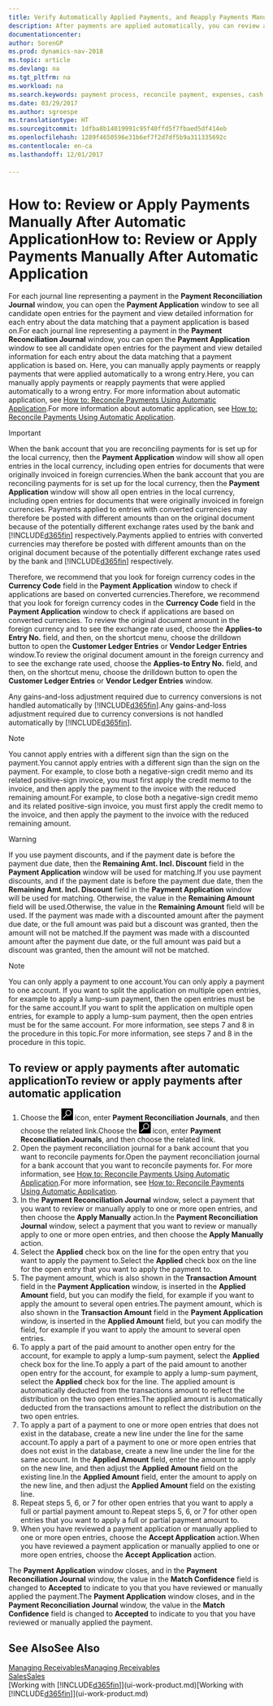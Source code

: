 ```yaml
---
title: Verify Automatically Applied Payments, and Reapply Payments Manually
description: After payments are applied automatically, you can review all the entries for a payment and manually reapply those that were applied incorrectly.
documentationcenter: 
author: SorenGP
ms.prod: dynamics-nav-2018
ms.topic: article
ms.devlang: na
ms.tgt_pltfrm: na
ms.workload: na
ms.search.keywords: payment process, reconcile payment, expenses, cash receipts
ms.date: 03/29/2017
ms.author: sgroespe
ms.translationtype: HT
ms.sourcegitcommit: 1dfba8b14019991c95f40ffd5f7fbaed5df414eb
ms.openlocfilehash: 1289f4650596e31b6ef7f2d7df5b9a311335692c
ms.contentlocale: en-ca
ms.lasthandoff: 12/01/2017

---
```

# <a name="how-to-review-or-apply-payments-manually-after-automatic-application"></a><span data-ttu-id="f4130-103">How to: Review or Apply Payments Manually After Automatic Application</span><span class="sxs-lookup"><span data-stu-id="f4130-103">How to: Review or Apply Payments Manually After Automatic Application</span></span>
<span data-ttu-id="f4130-104">For each journal line representing a payment in the **Payment Reconciliation Journal** window, you can open the **Payment Application** window to see all candidate open entries for the payment and view detailed information for each entry about the data matching that a payment application is based on.</span><span class="sxs-lookup"><span data-stu-id="f4130-104">For each journal line representing a payment in the **Payment Reconciliation Journal** window, you can open the **Payment Application** window to see all candidate open entries for the payment and view detailed information for each entry about the data matching that a payment application is based on.</span></span> <span data-ttu-id="f4130-105">Here, you can manually apply payments or reapply payments that were applied automatically to a wrong entry.</span><span class="sxs-lookup"><span data-stu-id="f4130-105">Here, you can manually apply payments or reapply payments that were applied automatically to a wrong entry.</span></span> <span data-ttu-id="f4130-106">For more information about automatic application, see [How to: Reconcile Payments Using Automatic Application](receivables-how-reconcile-payments-auto-application.md).</span><span class="sxs-lookup"><span data-stu-id="f4130-106">For more information about automatic application, see [How to: Reconcile Payments Using Automatic Application](receivables-how-reconcile-payments-auto-application.md).</span></span>

> [!IMPORTANT]  
>   <span data-ttu-id="f4130-107">When the bank account that you are reconciling payments for is set up for the local currency, then the **Payment Application** window will show all open entries in the local currency, including open entries for documents that were originally invoiced in foreign currencies.</span><span class="sxs-lookup"><span data-stu-id="f4130-107">When the bank account that you are reconciling payments for is set up for the local currency, then the **Payment Application** window will show all open entries in the local currency, including open entries for documents that were originally invoiced in foreign currencies.</span></span> <span data-ttu-id="f4130-108">Payments applied to entries with converted currencies may therefore be posted with different amounts than on the original document because of the potentially different exchange rates used by the bank and [!INCLUDE[d365fin](includes/d365fin_md.md)] respectively.</span><span class="sxs-lookup"><span data-stu-id="f4130-108">Payments applied to entries with converted currencies may therefore be posted with different amounts than on the original document because of the potentially different exchange rates used by the bank and [!INCLUDE[d365fin](includes/d365fin_md.md)] respectively.</span></span>

<span data-ttu-id="f4130-109">Therefore, we recommend that you look for foreign currency codes in the **Currency Code** field in the **Payment Application** window to check if applications are based on converted currencies.</span><span class="sxs-lookup"><span data-stu-id="f4130-109">Therefore, we recommend that you look for foreign currency codes in the **Currency Code** field in the **Payment Application** window to check if applications are based on converted currencies.</span></span> <span data-ttu-id="f4130-110">To review the original document amount in the foreign currency and to see the exchange rate used, choose the **Applies-to Entry No.** field, and then, on the shortcut menu, choose the drilldown button to open the **Customer Ledger Entries** or **Vendor Ledger Entries** window.</span><span class="sxs-lookup"><span data-stu-id="f4130-110">To review the original document amount in the foreign currency and to see the exchange rate used, choose the **Applies-to Entry No.** field, and then, on the shortcut menu, choose the drilldown button to open the **Customer Ledger Entries** or **Vendor Ledger Entries** window.</span></span>

<span data-ttu-id="f4130-111">Any gains-and-loss adjustment required due to currency conversions is not handled automatically by [!INCLUDE[d365fin](includes/d365fin_md.md)].</span><span class="sxs-lookup"><span data-stu-id="f4130-111">Any gains-and-loss adjustment required due to currency conversions is not handled automatically by [!INCLUDE[d365fin](includes/d365fin_md.md)].</span></span>

> [!NOTE]  
>   <span data-ttu-id="f4130-112">You cannot apply entries with a different sign than the sign on the payment.</span><span class="sxs-lookup"><span data-stu-id="f4130-112">You cannot apply entries with a different sign than the sign on the payment.</span></span> <span data-ttu-id="f4130-113">For example, to close both a negative-sign credit memo and its related positive-sign invoice, you must first apply the credit memo to the invoice, and then apply the payment to the invoice with the reduced remaining amount.</span><span class="sxs-lookup"><span data-stu-id="f4130-113">For example, to close both a negative-sign credit memo and its related positive-sign invoice, you must first apply the credit memo to the invoice, and then apply the payment to the invoice with the reduced remaining amount.</span></span>

> [!WARNING]  
>   <span data-ttu-id="f4130-114">If you use payment discounts, and if the payment date is before the payment due date, then the **Remaining Amt. Incl. Discount** field in the **Payment Application** window will be used for matching.</span><span class="sxs-lookup"><span data-stu-id="f4130-114">If you use payment discounts, and if the payment date is before the payment due date, then the **Remaining Amt. Incl. Discount** field in the **Payment Application** window will be used for matching.</span></span> <span data-ttu-id="f4130-115">Otherwise, the value in the **Remaining Amount** field will be used.</span><span class="sxs-lookup"><span data-stu-id="f4130-115">Otherwise, the value in the **Remaining Amount** field will be used.</span></span> <span data-ttu-id="f4130-116">If the payment was made with a discounted amount after the payment due date, or the full amount was paid but a discount was granted, then the amount will not be matched.</span><span class="sxs-lookup"><span data-stu-id="f4130-116">If the payment was made with a discounted amount after the payment due date, or the full amount was paid but a discount was granted, then the amount will not be matched.</span></span>

> [!NOTE]  
>   <span data-ttu-id="f4130-117">You can only apply a payment to one account.</span><span class="sxs-lookup"><span data-stu-id="f4130-117">You can only apply a payment to one account.</span></span> <span data-ttu-id="f4130-118">If you want to split the application on multiple open entries, for example to apply a lump-sum payment, then the open entries must be for the same account.</span><span class="sxs-lookup"><span data-stu-id="f4130-118">If you want to split the application on multiple open entries, for example to apply a lump-sum payment, then the open entries must be for the same account.</span></span> <span data-ttu-id="f4130-119">For more information, see steps 7 and 8 in the procedure in this topic.</span><span class="sxs-lookup"><span data-stu-id="f4130-119">For more information, see steps 7 and 8 in the procedure in this topic.</span></span>

## <a name="to-review-or-apply-payments-after-automatic-application"></a><span data-ttu-id="f4130-120">To review or apply payments after automatic application</span><span class="sxs-lookup"><span data-stu-id="f4130-120">To review or apply payments after automatic application</span></span>
1. <span data-ttu-id="f4130-121">Choose the ![Search for Page or Report](media/ui-search/search_small.png "Search for Page or Report icon") icon, enter **Payment Reconciliation Journals**, and then choose the related link.</span><span class="sxs-lookup"><span data-stu-id="f4130-121">Choose the ![Search for Page or Report](media/ui-search/search_small.png "Search for Page or Report icon") icon, enter **Payment Reconciliation Journals**, and then choose the related link.</span></span>
2. <span data-ttu-id="f4130-122">Open the payment reconciliation journal for a bank account that you want to reconcile payments for.</span><span class="sxs-lookup"><span data-stu-id="f4130-122">Open the payment reconciliation journal for a bank account that you want to reconcile payments for.</span></span> <span data-ttu-id="f4130-123">For more information, see [How to: Reconcile Payments Using Automatic Application](receivables-how-reconcile-payments-auto-application.md).</span><span class="sxs-lookup"><span data-stu-id="f4130-123">For more information, see [How to: Reconcile Payments Using Automatic Application](receivables-how-reconcile-payments-auto-application.md).</span></span>
3. <span data-ttu-id="f4130-124">In the **Payment Reconciliation Journal** window, select a payment that you want to review or manually apply to one or more open entries, and then choose the **Apply Manually** action.</span><span class="sxs-lookup"><span data-stu-id="f4130-124">In the **Payment Reconciliation Journal** window, select a payment that you want to review or manually apply to one or more open entries, and then choose the **Apply Manually** action.</span></span>
4. <span data-ttu-id="f4130-125">Select the **Applied** check box on the line for the open entry that you want to apply the payment to.</span><span class="sxs-lookup"><span data-stu-id="f4130-125">Select the **Applied** check box on the line for the open entry that you want to apply the payment to.</span></span>
5. <span data-ttu-id="f4130-126">The payment amount, which is also shown in the **Transaction Amount** field in the **Payment Application** window, is inserted in the **Applied Amount** field, but you can modify the field, for example if you want to apply the amount to several open entries.</span><span class="sxs-lookup"><span data-stu-id="f4130-126">The payment amount, which is also shown in the **Transaction Amount** field in the **Payment Application** window, is inserted in the **Applied Amount** field, but you can modify the field, for example if you want to apply the amount to several open entries.</span></span>
6. <span data-ttu-id="f4130-127">To apply a part of the paid amount to another open entry for the account, for example to apply a lump-sum payment, select the **Applied** check box for the line.</span><span class="sxs-lookup"><span data-stu-id="f4130-127">To apply a part of the paid amount to another open entry for the account, for example to apply a lump-sum payment, select the **Applied** check box for the line.</span></span> <span data-ttu-id="f4130-128">The applied amount is automatically deducted from the transactions amount to reflect the distribution on the two open entries.</span><span class="sxs-lookup"><span data-stu-id="f4130-128">The applied amount is automatically deducted from the transactions amount to reflect the distribution on the two open entries.</span></span>
7. <span data-ttu-id="f4130-129">To apply a part of a payment to one or more open entries that does not exist in the database, create a new line under the line for the same account.</span><span class="sxs-lookup"><span data-stu-id="f4130-129">To apply a part of a payment to one or more open entries that does not exist in the database, create a new line under the line for the same account.</span></span> <span data-ttu-id="f4130-130">In the **Applied Amount** field, enter the amount to apply on the new line, and then adjust the **Applied Amount** field on the existing line.</span><span class="sxs-lookup"><span data-stu-id="f4130-130">In the **Applied Amount** field, enter the amount to apply on the new line, and then adjust the **Applied Amount** field on the existing line.</span></span>
8. <span data-ttu-id="f4130-131">Repeat steps 5, 6, or 7 for other open entries that you want to apply a full or partial payment amount to.</span><span class="sxs-lookup"><span data-stu-id="f4130-131">Repeat steps 5, 6, or 7 for other open entries that you want to apply a full or partial payment amount to.</span></span>
9. <span data-ttu-id="f4130-132">When you have reviewed a payment application or manually applied to one or more open entries, choose the **Accept Application** action.</span><span class="sxs-lookup"><span data-stu-id="f4130-132">When you have reviewed a payment application or manually applied to one or more open entries, choose the **Accept Application** action.</span></span>

<span data-ttu-id="f4130-133">The **Payment Application** window  closes, and in the **Payment Reconciliation Journal** window, the value in the **Match Confidence** field is changed to **Accepted** to indicate to you that you have reviewed or manually applied the payment.</span><span class="sxs-lookup"><span data-stu-id="f4130-133">The **Payment Application** window  closes, and in the **Payment Reconciliation Journal** window, the value in the **Match Confidence** field is changed to **Accepted** to indicate to you that you have reviewed or manually applied the payment.</span></span>

## <a name="see-also"></a><span data-ttu-id="f4130-134">See Also</span><span class="sxs-lookup"><span data-stu-id="f4130-134">See Also</span></span>
[<span data-ttu-id="f4130-135">Managing Receivables</span><span class="sxs-lookup"><span data-stu-id="f4130-135">Managing Receivables</span></span>](receivables-manage-receivables.md)  
[<span data-ttu-id="f4130-136">Sales</span><span class="sxs-lookup"><span data-stu-id="f4130-136">Sales</span></span>](sales-manage-sales.md)  
<span data-ttu-id="f4130-137">[Working with [!INCLUDE[d365fin](includes/d365fin_md.md)]](ui-work-product.md)</span><span class="sxs-lookup"><span data-stu-id="f4130-137">[Working with [!INCLUDE[d365fin](includes/d365fin_md.md)]](ui-work-product.md)</span></span>

